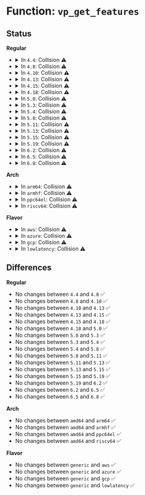 # Function: <code>vp_get_features</code>

## Status
<b>Regular</b>
<ul>
<li>
<details>
<summary>In <code>4.4</code>: Collision ⚠️</summary>

```c
u64 vp_get_features(struct virtio_device *vdev);
```

**Collision:** Static-Static Collision

**Inline:** No

**Transformation:** False

**Instances:**

```
In drivers/virtio/virtio_pci_modern.c (ffffffff814c1200)
Location: drivers/virtio/virtio_pci_modern.c:142
Inline: False
```
```
In drivers/virtio/virtio_pci_legacy.c (ffffffff814c31b0)
Location: drivers/virtio/virtio_pci_legacy.c:23
Inline: False
```
**Symbols:**

```
ffffffff814c1200-ffffffff814c125f: vp_get_features (STB_LOCAL)
ffffffff814c31b0-ffffffff814c31c9: vp_get_features (STB_LOCAL)
```
</details>
</li>
<li>
<details>
<summary>In <code>4.8</code>: Collision ⚠️</summary>

```c
u64 vp_get_features(struct virtio_device *vdev);
```

**Collision:** Static-Static Collision

**Inline:** No

**Transformation:** False

**Instances:**

```
In drivers/virtio/virtio_pci_modern.c (ffffffff815117d0)
Location: drivers/virtio/virtio_pci_modern.c:143
Inline: False
```
```
In drivers/virtio/virtio_pci_legacy.c (ffffffff815136f0)
Location: drivers/virtio/virtio_pci_legacy.c:23
Inline: False
```
**Symbols:**

```
ffffffff815117d0-ffffffff8151182d: vp_get_features (STB_LOCAL)
ffffffff815136f0-ffffffff81513709: vp_get_features (STB_LOCAL)
```
</details>
</li>
<li>
<details>
<summary>In <code>4.10</code>: Collision ⚠️</summary>

```c
u64 vp_get_features(struct virtio_device *vdev);
```

**Collision:** Static-Static Collision

**Inline:** No

**Transformation:** False

**Instances:**

```
In drivers/virtio/virtio_pci_modern.c (ffffffff8153db60)
Location: drivers/virtio/virtio_pci_modern.c:143
Inline: False
```
```
In drivers/virtio/virtio_pci_legacy.c (ffffffff8153fb10)
Location: drivers/virtio/virtio_pci_legacy.c:23
Inline: False
```
**Symbols:**

```
ffffffff8153db60-ffffffff8153dbbd: vp_get_features (STB_LOCAL)
ffffffff8153fb10-ffffffff8153fb29: vp_get_features (STB_LOCAL)
```
</details>
</li>
<li>
<details>
<summary>In <code>4.13</code>: Collision ⚠️</summary>

```c
u64 vp_get_features(struct virtio_device *vdev);
```

**Collision:** Static-Static Collision

**Inline:** No

**Transformation:** False

**Instances:**

```
In drivers/virtio/virtio_pci_modern.c (ffffffff815518c0)
Location: drivers/virtio/virtio_pci_modern.c:143
Inline: False
```
```
In drivers/virtio/virtio_pci_legacy.c (ffffffff815538e0)
Location: drivers/virtio/virtio_pci_legacy.c:23
Inline: False
```
**Symbols:**

```
ffffffff815518c0-ffffffff8155191d: vp_get_features (STB_LOCAL)
ffffffff815538e0-ffffffff815538f9: vp_get_features (STB_LOCAL)
```
</details>
</li>
<li>
<details>
<summary>In <code>4.15</code>: Collision ⚠️</summary>

```c
u64 vp_get_features(struct virtio_device *vdev);
```

**Collision:** Static-Static Collision

**Inline:** No

**Transformation:** False

**Instances:**

```
In drivers/virtio/virtio_pci_modern.c (ffffffff815b51b0)
Location: drivers/virtio/virtio_pci_modern.c:143
Inline: False
```
```
In drivers/virtio/virtio_pci_legacy.c (ffffffff815b7260)
Location: drivers/virtio/virtio_pci_legacy.c:23
Inline: False
```
**Symbols:**

```
ffffffff815b51b0-ffffffff815b520d: vp_get_features (STB_LOCAL)
ffffffff815b7260-ffffffff815b7279: vp_get_features (STB_LOCAL)
```
</details>
</li>
<li>
<details>
<summary>In <code>4.18</code>: Collision ⚠️</summary>

```c
u64 vp_get_features(struct virtio_device *vdev);
```

**Collision:** Static-Static Collision

**Inline:** No

**Transformation:** False

**Instances:**

```
In drivers/virtio/virtio_pci_modern.c (ffffffff815ed5d0)
Location: drivers/virtio/virtio_pci_modern.c:143
Inline: False
```
```
In drivers/virtio/virtio_pci_legacy.c (ffffffff815ef760)
Location: drivers/virtio/virtio_pci_legacy.c:23
Inline: False
```
**Symbols:**

```
ffffffff815ed5d0-ffffffff815ed62d: vp_get_features (STB_LOCAL)
ffffffff815ef760-ffffffff815ef779: vp_get_features (STB_LOCAL)
```
</details>
</li>
<li>
<details>
<summary>In <code>5.0</code>: Collision ⚠️</summary>

```c
u64 vp_get_features(struct virtio_device *vdev);
```

**Collision:** Static-Static Collision

**Inline:** No

**Transformation:** False

**Instances:**

```
In drivers/virtio/virtio_pci_modern.c (ffffffff81607eb0)
Location: drivers/virtio/virtio_pci_modern.c:143
Inline: False
```
```
In drivers/virtio/virtio_pci_legacy.c (ffffffff81609e80)
Location: drivers/virtio/virtio_pci_legacy.c:23
Inline: False
```
**Symbols:**

```
ffffffff81607eb0-ffffffff81607f0d: vp_get_features (STB_LOCAL)
ffffffff81609e80-ffffffff81609e99: vp_get_features (STB_LOCAL)
```
</details>
</li>
<li>
<details>
<summary>In <code>5.3</code>: Collision ⚠️</summary>

```c
u64 vp_get_features(struct virtio_device *vdev);
```

**Collision:** Static-Static Collision

**Inline:** No

**Transformation:** False

**Instances:**

```
In drivers/virtio/virtio_pci_modern.c (ffffffff8163bd00)
Location: drivers/virtio/virtio_pci_modern.c:140
Inline: False
```
```
In drivers/virtio/virtio_pci_legacy.c (ffffffff8163dc60)
Location: drivers/virtio/virtio_pci_legacy.c:20
Inline: False
```
**Symbols:**

```
ffffffff8163bd00-ffffffff8163bd5d: vp_get_features (STB_LOCAL)
ffffffff8163dc60-ffffffff8163dc79: vp_get_features (STB_LOCAL)
```
</details>
</li>
<li>
<details>
<summary>In <code>5.4</code>: Collision ⚠️</summary>

```c
u64 vp_get_features(struct virtio_device *vdev);
```

**Collision:** Static-Static Collision

**Inline:** No

**Transformation:** False

**Instances:**

```
In drivers/virtio/virtio_pci_modern.c (ffffffff8165e1b0)
Location: drivers/virtio/virtio_pci_modern.c:140
Inline: False
```
```
In drivers/virtio/virtio_pci_legacy.c (ffffffff81660140)
Location: drivers/virtio/virtio_pci_legacy.c:20
Inline: False
```
**Symbols:**

```
ffffffff8165e1b0-ffffffff8165e20d: vp_get_features (STB_LOCAL)
ffffffff81660140-ffffffff81660159: vp_get_features (STB_LOCAL)
```
</details>
</li>
<li>
<details>
<summary>In <code>5.8</code>: Collision ⚠️</summary>

```c
u64 vp_get_features(struct virtio_device *vdev);
```

**Collision:** Static-Static Collision

**Inline:** No

**Transformation:** False

**Instances:**

```
In drivers/virtio/virtio_pci_modern.c (ffffffff8170d2c0)
Location: drivers/virtio/virtio_pci_modern.c:141
Inline: False
```
```
In drivers/virtio/virtio_pci_legacy.c (ffffffff8170f330)
Location: drivers/virtio/virtio_pci_legacy.c:20
Inline: False
```
**Symbols:**

```
ffffffff8170d2c0-ffffffff8170d31d: vp_get_features (STB_LOCAL)
ffffffff8170f330-ffffffff8170f349: vp_get_features (STB_LOCAL)
```
</details>
</li>
<li>
<details>
<summary>In <code>5.11</code>: Collision ⚠️</summary>

```c
u64 vp_get_features(struct virtio_device *vdev);
```

**Collision:** Static-Static Collision

**Inline:** No

**Transformation:** False

**Instances:**

```
In drivers/virtio/virtio_pci_modern.c (ffffffff8172a1d0)
Location: drivers/virtio/virtio_pci_modern.c:141
Inline: False
```
```
In drivers/virtio/virtio_pci_legacy.c (ffffffff8172c100)
Location: drivers/virtio/virtio_pci_legacy.c:20
Inline: False
```
**Symbols:**

```
ffffffff8172a1d0-ffffffff8172a22d: vp_get_features (STB_LOCAL)
ffffffff8172c100-ffffffff8172c119: vp_get_features (STB_LOCAL)
```
</details>
</li>
<li>
<details>
<summary>In <code>5.13</code>: Collision ⚠️</summary>

```c
u64 vp_get_features(struct virtio_device *vdev);
```

**Collision:** Static-Static Collision

**Inline:** No

**Transformation:** False

**Instances:**

```
In drivers/virtio/virtio_pci_modern.c (ffffffff8170e9c0)
Location: drivers/virtio/virtio_pci_modern.c:22
Inline: False
```
```
In drivers/virtio/virtio_pci_legacy.c (ffffffff8170fe50)
Location: drivers/virtio/virtio_pci_legacy.c:20
Inline: False
```
**Symbols:**

```
ffffffff8170e9c0-ffffffff8170e9d7: vp_get_features (STB_LOCAL)
ffffffff8170fe50-ffffffff8170fe69: vp_get_features (STB_LOCAL)
```
</details>
</li>
<li>
<details>
<summary>In <code>5.15</code>: Collision ⚠️</summary>

```c
u64 vp_get_features(struct virtio_device *vdev);
```

**Collision:** Static-Static Collision

**Inline:** No

**Transformation:** False

**Instances:**

```
In drivers/virtio/virtio_pci_modern.c (ffffffff8178b2f0)
Location: drivers/virtio/virtio_pci_modern.c:22
Inline: False
```
```
In drivers/virtio/virtio_pci_legacy.c (ffffffff8178c830)
Location: drivers/virtio/virtio_pci_legacy.c:20
Inline: False
```
**Symbols:**

```
ffffffff8178b2f0-ffffffff8178b307: vp_get_features (STB_LOCAL)
ffffffff8178c830-ffffffff8178c849: vp_get_features (STB_LOCAL)
```
</details>
</li>
<li>
<details>
<summary>In <code>5.19</code>: Collision ⚠️</summary>

```c
u64 vp_get_features(struct virtio_device *vdev);
```

**Collision:** Static-Static Collision

**Inline:** No

**Transformation:** False

**Instances:**

```
In drivers/virtio/virtio_pci_modern.c (ffffffff818c2da0)
Location: drivers/virtio/virtio_pci_modern.c:22
Inline: False
```
```
In drivers/virtio/virtio_pci_legacy.c (ffffffff818c4650)
Location: drivers/virtio/virtio_pci_legacy.c:21
Inline: False
```
**Symbols:**

```
ffffffff818c2da0-ffffffff818c2dbd: vp_get_features (STB_LOCAL)
ffffffff818c4650-ffffffff818c466d: vp_get_features (STB_LOCAL)
```
</details>
</li>
<li>
<details>
<summary>In <code>6.2</code>: Collision ⚠️</summary>

```c
u64 vp_get_features(struct virtio_device *vdev);
```

**Collision:** Static-Static Collision

**Inline:** No

**Transformation:** False

**Instances:**

```
In drivers/virtio/virtio_pci_modern.c (ffffffff81a13080)
Location: drivers/virtio/virtio_pci_modern.c:22
Inline: False
```
```
In drivers/virtio/virtio_pci_legacy.c (ffffffff81a14de0)
Location: drivers/virtio/virtio_pci_legacy.c:21
Inline: False
```
**Symbols:**

```
ffffffff81a13080-ffffffff81a1309d: vp_get_features (STB_LOCAL)
ffffffff81a14de0-ffffffff81a14dfd: vp_get_features (STB_LOCAL)
```
</details>
</li>
<li>
<details>
<summary>In <code>6.5</code>: Collision ⚠️</summary>

```c
u64 vp_get_features(struct virtio_device *vdev);
```

**Collision:** Static-Static Collision

**Inline:** No

**Transformation:** False

**Instances:**

```
In drivers/virtio/virtio_pci_modern.c (ffffffff81a5c0e0)
Location: drivers/virtio/virtio_pci_modern.c:22
Inline: False
```
```
In drivers/virtio/virtio_pci_legacy.c (ffffffff81a5de90)
Location: drivers/virtio/virtio_pci_legacy.c:21
Inline: False
```
**Symbols:**

```
ffffffff81a5c0e0-ffffffff81a5c0fd: vp_get_features (STB_LOCAL)
ffffffff81a5de90-ffffffff81a5dead: vp_get_features (STB_LOCAL)
```
</details>
</li>
<li>
<details>
<summary>In <code>6.8</code>: Collision ⚠️</summary>

```c
u64 vp_get_features(struct virtio_device *vdev);
```

**Collision:** Static-Static Collision

**Inline:** No

**Transformation:** False

**Instances:**

```
In drivers/virtio/virtio_pci_modern.c (ffffffff81aad2b0)
Location: drivers/virtio/virtio_pci_modern.c:24
Inline: False
```
```
In drivers/virtio/virtio_pci_legacy.c (ffffffff81aafe80)
Location: drivers/virtio/virtio_pci_legacy.c:21
Inline: False
```
**Symbols:**

```
ffffffff81aad2b0-ffffffff81aad2cd: vp_get_features (STB_LOCAL)
ffffffff81aafe80-ffffffff81aafe9d: vp_get_features (STB_LOCAL)
```
</details>
</li>
</ul>
<b>Arch</b>
<ul>
<li>
<details>
<summary>In <code>arm64</code>: Collision ⚠️</summary>

```c
u64 vp_get_features(struct virtio_device *vdev);
```

**Collision:** Static-Static Collision

**Inline:** No

**Transformation:** False

**Instances:**

```
In drivers/virtio/virtio_pci_modern.c (ffff800010827378)
Location: drivers/virtio/virtio_pci_modern.c:140
Inline: False
```
```
In drivers/virtio/virtio_pci_legacy.c (ffff800010829148)
Location: drivers/virtio/virtio_pci_legacy.c:20
Inline: False
```
**Symbols:**

```
ffff800010827378-ffff8000108273f4: vp_get_features (STB_LOCAL)
ffff800010829148-ffff800010829184: vp_get_features (STB_LOCAL)
```
</details>
</li>
<li>
<details>
<summary>In <code>armhf</code>: Collision ⚠️</summary>

```c
u64 vp_get_features(struct virtio_device *vdev);
```

**Collision:** Static-Static Collision

**Inline:** No

**Transformation:** False

**Instances:**

```
In drivers/virtio/virtio_pci_modern.c (c0944ec4)
Location: drivers/virtio/virtio_pci_modern.c:140
Inline: False
```
```
In drivers/virtio/virtio_pci_legacy.c (c0946b98)
Location: drivers/virtio/virtio_pci_legacy.c:20
Inline: False
```
**Symbols:**

```
c0944ec4-c0944f24: vp_get_features (STB_LOCAL)
c0946b98-c0946bc0: vp_get_features (STB_LOCAL)
```
</details>
</li>
<li>
<details>
<summary>In <code>ppc64el</code>: Collision ⚠️</summary>

```c
u64 vp_get_features(struct virtio_device *vdev);
```

**Collision:** Static-Static Collision

**Inline:** No

**Transformation:** False

**Instances:**

```
In drivers/virtio/virtio_pci_modern.c (c0000000008d2c60)
Location: drivers/virtio/virtio_pci_modern.c:140
Inline: False
```
```
In drivers/virtio/virtio_pci_legacy.c (c0000000008d58d0)
Location: drivers/virtio/virtio_pci_legacy.c:20
Inline: False
```
**Symbols:**

```
c0000000008d2c60-c0000000008d2cec: vp_get_features (STB_LOCAL)
c0000000008d58d0-c0000000008d5908: vp_get_features (STB_LOCAL)
```
</details>
</li>
<li>
<details>
<summary>In <code>riscv64</code>: Collision ⚠️</summary>

```c
u64 vp_get_features(struct virtio_device *vdev);
```

**Collision:** Static-Static Collision

**Inline:** No

**Transformation:** False

**Instances:**

```
In drivers/virtio/virtio_pci_modern.c (ffffffe00051d3c4)
Location: drivers/virtio/virtio_pci_modern.c:140
Inline: False
```
```
In drivers/virtio/virtio_pci_legacy.c (ffffffe00051f2ac)
Location: drivers/virtio/virtio_pci_legacy.c:20
Inline: False
```
**Symbols:**

```
ffffffe00051d3c4-ffffffe00051d454: vp_get_features (STB_LOCAL)
ffffffe00051f2ac-ffffffe00051f2da: vp_get_features (STB_LOCAL)
```
</details>
</li>
</ul>
<b>Flavor</b>
<ul>
<li>
<details>
<summary>In <code>aws</code>: Collision ⚠️</summary>

```c
u64 vp_get_features(struct virtio_device *vdev);
```

**Collision:** Static-Static Collision

**Inline:** No

**Transformation:** False

**Instances:**

```
In drivers/virtio/virtio_pci_modern.c (ffffffff81624050)
Location: drivers/virtio/virtio_pci_modern.c:140
Inline: False
```
```
In drivers/virtio/virtio_pci_legacy.c (ffffffff81625fb0)
Location: drivers/virtio/virtio_pci_legacy.c:20
Inline: False
```
**Symbols:**

```
ffffffff81624050-ffffffff816240ad: vp_get_features (STB_LOCAL)
ffffffff81625fb0-ffffffff81625fc9: vp_get_features (STB_LOCAL)
```
</details>
</li>
<li>
<details>
<summary>In <code>azure</code>: Collision ⚠️</summary>

```c
u64 vp_get_features(struct virtio_device *vdev);
```

**Collision:** Static-Static Collision

**Inline:** No

**Transformation:** False

**Instances:**

```
In drivers/virtio/virtio_pci_modern.c (ffffffff816186a0)
Location: drivers/virtio/virtio_pci_modern.c:140
Inline: False
```
```
In drivers/virtio/virtio_pci_legacy.c (ffffffff8161a630)
Location: drivers/virtio/virtio_pci_legacy.c:20
Inline: False
```
**Symbols:**

```
ffffffff816186a0-ffffffff816186fd: vp_get_features (STB_LOCAL)
ffffffff8161a630-ffffffff8161a649: vp_get_features (STB_LOCAL)
```
</details>
</li>
<li>
<details>
<summary>In <code>gcp</code>: Collision ⚠️</summary>

```c
u64 vp_get_features(struct virtio_device *vdev);
```

**Collision:** Static-Static Collision

**Inline:** No

**Transformation:** False

**Instances:**

```
In drivers/virtio/virtio_pci_modern.c (ffffffff81651ff0)
Location: drivers/virtio/virtio_pci_modern.c:140
Inline: False
```
```
In drivers/virtio/virtio_pci_legacy.c (ffffffff81653f80)
Location: drivers/virtio/virtio_pci_legacy.c:20
Inline: False
```
**Symbols:**

```
ffffffff81651ff0-ffffffff8165204d: vp_get_features (STB_LOCAL)
ffffffff81653f80-ffffffff81653f99: vp_get_features (STB_LOCAL)
```
</details>
</li>
<li>
<details>
<summary>In <code>lowlatency</code>: Collision ⚠️</summary>

```c
u64 vp_get_features(struct virtio_device *vdev);
```

**Collision:** Static-Static Collision

**Inline:** No

**Transformation:** False

**Instances:**

```
In drivers/virtio/virtio_pci_modern.c (ffffffff8166c680)
Location: drivers/virtio/virtio_pci_modern.c:140
Inline: False
```
```
In drivers/virtio/virtio_pci_legacy.c (ffffffff8166e610)
Location: drivers/virtio/virtio_pci_legacy.c:20
Inline: False
```
**Symbols:**

```
ffffffff8166c680-ffffffff8166c6dd: vp_get_features (STB_LOCAL)
ffffffff8166e610-ffffffff8166e629: vp_get_features (STB_LOCAL)
```
</details>
</li>
</ul>

## Differences
<b>Regular</b>
<ul>
<li>
No changes between <code>4.4</code> and <code>4.8</code> ✅
</li>
<li>
No changes between <code>4.8</code> and <code>4.10</code> ✅
</li>
<li>
No changes between <code>4.10</code> and <code>4.13</code> ✅
</li>
<li>
No changes between <code>4.13</code> and <code>4.15</code> ✅
</li>
<li>
No changes between <code>4.15</code> and <code>4.18</code> ✅
</li>
<li>
No changes between <code>4.18</code> and <code>5.0</code> ✅
</li>
<li>
No changes between <code>5.0</code> and <code>5.3</code> ✅
</li>
<li>
No changes between <code>5.3</code> and <code>5.4</code> ✅
</li>
<li>
No changes between <code>5.4</code> and <code>5.8</code> ✅
</li>
<li>
No changes between <code>5.8</code> and <code>5.11</code> ✅
</li>
<li>
No changes between <code>5.11</code> and <code>5.13</code> ✅
</li>
<li>
No changes between <code>5.13</code> and <code>5.15</code> ✅
</li>
<li>
No changes between <code>5.15</code> and <code>5.19</code> ✅
</li>
<li>
No changes between <code>5.19</code> and <code>6.2</code> ✅
</li>
<li>
No changes between <code>6.2</code> and <code>6.5</code> ✅
</li>
<li>
No changes between <code>6.5</code> and <code>6.8</code> ✅
</li>
</ul>
<b>Arch</b>
<ul>
<li>
No changes between <code>amd64</code> and <code>arm64</code> ✅
</li>
<li>
No changes between <code>amd64</code> and <code>armhf</code> ✅
</li>
<li>
No changes between <code>amd64</code> and <code>ppc64el</code> ✅
</li>
<li>
No changes between <code>amd64</code> and <code>riscv64</code> ✅
</li>
</ul>
<b>Flavor</b>
<ul>
<li>
No changes between <code>generic</code> and <code>aws</code> ✅
</li>
<li>
No changes between <code>generic</code> and <code>azure</code> ✅
</li>
<li>
No changes between <code>generic</code> and <code>gcp</code> ✅
</li>
<li>
No changes between <code>generic</code> and <code>lowlatency</code> ✅
</li>
</ul>
